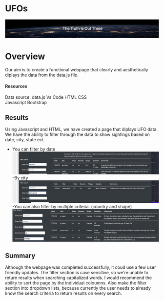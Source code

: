 # UFOs
![This is an image](https://github.com/Dannieshe/UFOs/blob/main/images/header.jpg)

# Overview
Our aim is to create a functional webpage that clearly and aesthetically diplays the data from the data.js file. 

#### Resources
Data source: data.js
Vs Code
HTML
CSS   
Javascript
Bootstrap

## Results
Using Javascript and HTML, we have created a page that diplays UFO data. We have the ability to filter through the data to show sightings based on date, city, state ect.
- You can filter by date
![This is an image](https://github.com/Dannieshe/UFOs/blob/main/images/filter_by_date.jpg)
-By city
![This is an image](https://github.com/Dannieshe/UFOs/blob/main/images/filter_by_city.jpg)
-You can also filter by multiple criteria. (country and shape)
![This is an image](https://github.com/Dannieshe/UFOs/blob/main/images/filter_by_country_shape.jpg)
## Summary
Although the webpage was completed successfully, it coud use a few user friendly updates. The filter section is case sensitive, so we're unable to return results when searching capitalized words. I would recommend the ability to sort the page by the individual coloumns. Also make the filter section into dropdown lists, because currently the user needs to already know the search criteria to return results on every search. 
